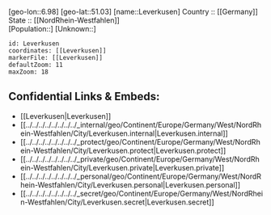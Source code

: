 ﻿---
location: [51.03,6.98] 
mapzoom: [7,12] 
mapmarker: city 
type: City
tags:
- geo/City


SpocWebEntityId: 31967
isDeleted: false
confidential: public

---
[geo-lon::6.98] 
[geo-lat::51.03] 
[name::Leverkusen] 
Country :: [[Germany]]  
State :: [[NordRhein-Westfahlen]]  
[Population::] 
[Unknown::] 


```leaflet
id: Leverkusen
coordinates: [[Leverkusen]] 
markerFile: [[Leverkusen]] 
defaultZoom: 11 
maxZoom: 18
```


## Confidential Links & Embeds: 
- [[Leverkusen|Leverkusen]]  
- [[../../../../../../../../_internal/geo/Continent/Europe/Germany/West/NordRhein-Westfahlen/City/Leverkusen.internal|Leverkusen.internal]] 
- [[../../../../../../../../_protect/geo/Continent/Europe/Germany/West/NordRhein-Westfahlen/City/Leverkusen.protect|Leverkusen.protect]] 
- [[../../../../../../../../_private/geo/Continent/Europe/Germany/West/NordRhein-Westfahlen/City/Leverkusen.private|Leverkusen.private]] 
- [[../../../../../../../../_personal/geo/Continent/Europe/Germany/West/NordRhein-Westfahlen/City/Leverkusen.personal|Leverkusen.personal]] 
- [[../../../../../../../../_secret/geo/Continent/Europe/Germany/West/NordRhein-Westfahlen/City/Leverkusen.secret|Leverkusen.secret]] 
